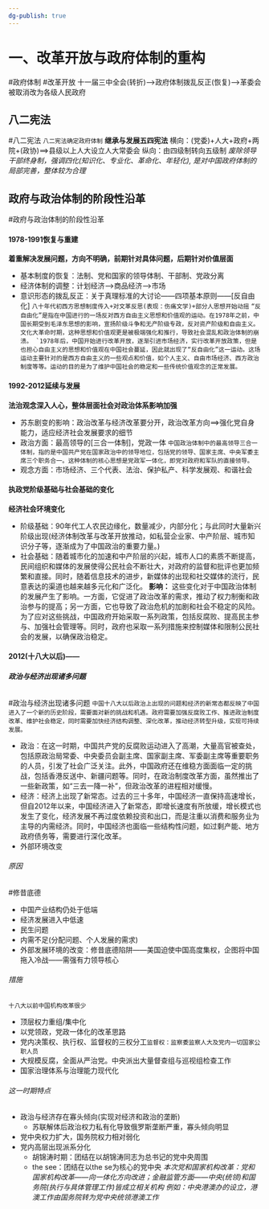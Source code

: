 ```yaml
---
dg-publish: true
---
```

# 一、改革开放与政府体制的重构
#政府体制 #改革开放
十一届三中全会(转折)——>政府体制拨乱反正(恢复)——>革委会被取消改为各级人民政府
## 八二宪法
#八二宪法
`八二宪法确定政府体制`
**继承与发展五四宪法**
横向：(党委)+人大+政府+两院+(政协)==>县级以上人大设立人大常委会
纵向：由四级制转向五级制
*废除领导干部终身制，强调四化(知识化、专业化、革命化、年轻化),
是对中国政府体制的局部完善，整体较为合理*
## 政府与政治体制的阶段性沿革
#政府与政治体制的阶段性沿革
#### 1978-1991恢复与重建
**着重解决发展问题，方向不明确，前期针对具体问题，后期针对价值层面**
- 基本制度的恢复：法制、党和国家的领导体制、干部制、党政分离
- 经济体制的调整：计划经济——>商品经济——>市场
- 意识形态的拨乱反正：关于真理标准的大讨论——四项基本原则——[反自由化]
`八十年代初西方思想制度传入+对文革反思(表现：伤痛文学)+部分人思想开始动摇`
``“反自由化”是指在中国进行的一场反对西方自由主义思想和价值观的运动。在1978年之前，中国长期受到毛泽东思想的影响，宣扬阶级斗争和无产阶级专政，反对资产阶级和自由主义。文化大革命时期，这种思想和价值观更是被极端强化和推行，导致社会混乱和政治体制的崩溃。
`1978年后，中国开始进行改革开放，逐渐引进市场经济，实行改革开放政策，但是也担心自由主义的思想和价值观在中国社会蔓延，因此就出现了“反自由化”这一运动。这场运动主要针对的是西方自由主义的一些观点和价值，如个人主义、自由市场经济、西方政治制度等等。运动的目的是为了维护中国社会的稳定和一些传统价值观念的正常发展。``
#### 1992-2012延续与发展
**法治观念深入人心，整体层面社会对政治体系影响加强**
- 苏东剧变的影响：政治改革与经济改革要分开，政治改革方向==>强化党自身能力，适应经济社会发展要求的细节
- 政治方面：最高领导的[三合一体制]，党政一体
`中国政治体制中的最高领导三合一体制，指的是中国共产党在国家政治中的领导地位，包括党的领导、国家主席、中央军委主席三个职务合一。这种体制的核心思想是党政军一体化，即党对政府和军队的直接领导。`
- 观念方面：市场经济、三个代表、法治、保护私产、科学发展观、和谐社会
#### 执政党阶级基础与社会基础的变化
**经济社会环境变化**
- 阶级基础：90年代工人农民边缘化，数量减少，内部分化；与此同时大量新兴阶级出现(经济体制改革与改革开放推动，如私营企业家、中产阶层、城市知识分子等，逐渐成为了中国政治的重要力量。)
- 社会基础：随着城市化的加速和中产阶层的兴起，城市人口的素质不断提高，民间组织和媒体的发展使得公民社会不断壮大，对政府的监督和批评也更加频繁和直接。同时，随着信息技术的进步，新媒体的出现和社交媒体的流行，民意表达的渠道也越来越多元化和广泛化。
**影响：**
这些变化对于中国政治体制的发展产生了影响。一方面，它促进了政治改革的需求，推动了权力制衡和政治参与的提高；另一方面，它也导致了政治危机的加剧和社会不稳定的风险。为了应对这些挑战，中国政府开始采取一系列政策，包括反腐败、提高民主参与、加强社会管理等。同时，政府也采取一系列措施来控制媒体和限制公民社会的发展，以确保政治稳定。
#### 2012(十八大以后)——
###### **政治与经济出现诸多问题**
#政治与经济出现诸多问题
`中国十八大以后政治上出现的问题和经济的新常态都反映了中国进入了一个新的历史阶段，需要面对新的挑战和机遇。政府需要加强反腐败工作、推进政治制度改革、维护社会稳定，同时需要加快经济结构调整、深化改革，推动经济转型升级，实现可持续发展。`
- 政治：在这一时期，中国共产党的反腐败运动进入了高潮，大量高官被查处，包括原政治局常委、中央委员会副主席、国家副主席、军委副主席等重要职务的人员，引发了社会广泛关注。此外，中国政府还在维稳方面面临一定的挑战，包括香港反送中、新疆问题等。同时，在政治制度改革方面，虽然推出了一些新政策，如“三去一降一补”，但政治改革的进程相对缓慢。
- 经济：经济上出现了新常态。过去的三十多年，中国经济一直保持高速增长，但自2012年以来，中国经济进入了新常态，即增长速度有所放缓，增长模式也发生了变化，经济发展不再过度依赖投资和出口，而是注重以消费和服务业为主导的内需经济。同时，中国经济也面临一些结构性问题，如过剩产能、地方政府债务等，需要进行深化改革。
- 外部环境改变
###### 原因
#修昔底德
- 中国产业结构仍处于低端
- 经济发展进入中低速
- 民生问题
- 内需不足(分配问题、个人发展的需求)
- 外部发展环境的改变：修昔底德陷阱——美国迫使中国高度集权，企图将中国拖入冷战——需强有力领导核心
###### 措施
`十八大以前中国机构改革很少`
- 顶层权力重组/集中化
- 以党领政，党政一体化的改革思路
- 党内决策权、执行权、监督权的三权分工`监督权：监察委监察人大及党内一切国家公职人员`
- 大规模反腐，全面从严治党。中央派出大量督查组与巡视组检查工作
- 国家治理体系与治理能力现代化
###### 这一时期特点
- 政治与经济存在寡头倾向(实现对经济和政治的垄断)
	- 苏联解体后政治权力私有化导致俄罗斯垄断严重，寡头倾向明显
- 党中央权力扩大，国务院权力相对弱化
- 党内高层出现派系分化
	- 胡锦涛时期：团结在以胡锦涛同志为总书记的党中央周围
	- the see：团结在以the se为核心的党中央
*本次党和国家机构改革：党和国家机构改革——向一体化方向改进；金融监管方面——中央(统领)和国务院(执行与具体管理工作)皆成立相关机构
例如：中央港澳办的设立，港澳工作由国务院转为党中央统领港澳工作*



